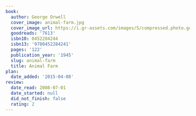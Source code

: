 ```yaml
---
book:
  author: George Orwell
  cover_image: animal-farm.jpg
  cover_image_url: https://i.gr-assets.com/images/S/compressed.photo.goodreads.com/books/1424037542l/7613._SX98_.jpg
  goodreads: '7613'
  isbn10: 0452284244
  isbn13: '9780452284241'
  pages: '122'
  publication_year: '1945'
  slug: animal-farm
  title: Animal Farm
plan:
  date_added: '2015-04-08'
review:
  date_read: 2008-07-01
  date_started: null
  did_not_finish: false
  rating: 2
---
```

